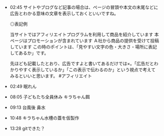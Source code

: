 
- 02:45 
	サイトやブログなど記事の場合は、ページの冒頭や本文の末尾などに広告とわかる意味の文章を表示しておくといいですね。
	
	◎表記例
	
	当サイトではアフィリエイトプログラムを利用して商品を紹介しています
	本ページはプロモーションが含まれています
	Ａ社から商品の提供を受けて投稿しています
	この時のポイントは、「見やすい文字の色・大きさ・場所に表記してあるか」です。
	
	先ほども記載したとおり、広告ですよと書いてあるだけでは×。「広告だとわかりやすく表示しているか」「この表示で伝わるのか」という視点で考えてみるといいと思います。
	#アフィリエイト
- 02:49 眠れん 
- 08:05 
	子どもたち全員休み
	キラちゃん餌 
- 09:13 台風後 鼻水 
- 10:48 キラちゃん水槽の蓋を仮製作 
- 13:28 gitできた？ 